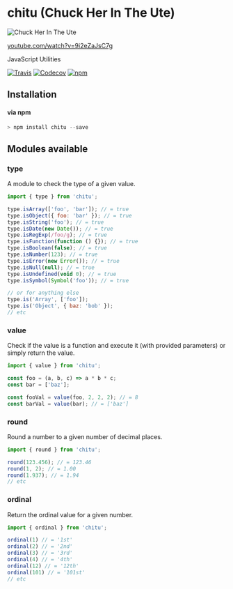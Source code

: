 # chitu (Chuck Her In The Ute)

![Chuck Her In The Ute](https://cloud.githubusercontent.com/assets/1801923/15432591/ce7337fc-1ea6-11e6-86d0-c796891bb04b.png)

[youtube.com/watch?v=9i2eZaJsC7g](https://www.youtube.com/watch?v=9i2eZaJsC7g)

JavaScript Utilities

[![Travis](https://img.shields.io/travis/tymondesigns/chitu.svg?style=flat-square)](https://travis-ci.org/tymondesigns/chitu)
[![Codecov](https://img.shields.io/codecov/c/github/tymondesigns/chitu.svg?maxAge=2592000&style=flat-square)](https://codecov.io/gh/tymondesigns/chitu)
[![npm](https://img.shields.io/npm/v/chitu.svg?maxAge=2592000&style=flat-square)](https://www.npmjs.com/package/chitu)

## Installation

#### via npm
```js
> npm install chitu --save
```

## Modules available

### type
A module to check the type of a given value.

```js
import { type } from 'chitu';

type.isArray(['foo', 'bar']); // = true
type.isObject({ foo: 'bar' }); // = true
type.isString('foo'); // = true
type.isDate(new Date()); // = true
type.isRegExp(/foo/g); // = true
type.isFunction(function () {}); // = true
type.isBoolean(false); // = true
type.isNumber(123); // = true
type.isError(new Error()); // = true
type.isNull(null); // = true
type.isUndefined(void 0); // = true
type.isSymbol(Symbol('foo')); // = true

// or for anything else
type.is('Array', ['foo']);
type.is('Object', { baz: 'bob' });
// etc
```

### value

Check if the value is a function and execute it (with provided parameters) or simply return the value.

```js
import { value } from 'chitu';

const foo = (a, b, c) => a * b * c;
const bar = ['baz'];

const fooVal = value(foo, 2, 2, 2); // = 8
const barVal = value(bar); // = ['baz']
```

### round

Round a number to a given number of decimal places.

```js
import { round } from 'chitu';

round(123.456); // = 123.46
round(1, 2); // = 1.00
round(1.937); // = 1.94
// etc
```

### ordinal

Return the ordinal value for a given number.

```js
import { ordinal } from 'chitu';

ordinal(1) // = '1st'
ordinal(2) // = '2nd'
ordinal(3) // = '3rd'
ordinal(4) // = '4th'
ordinal(12) // = '12th'
ordinal(101) // = '101st'
// etc
```

